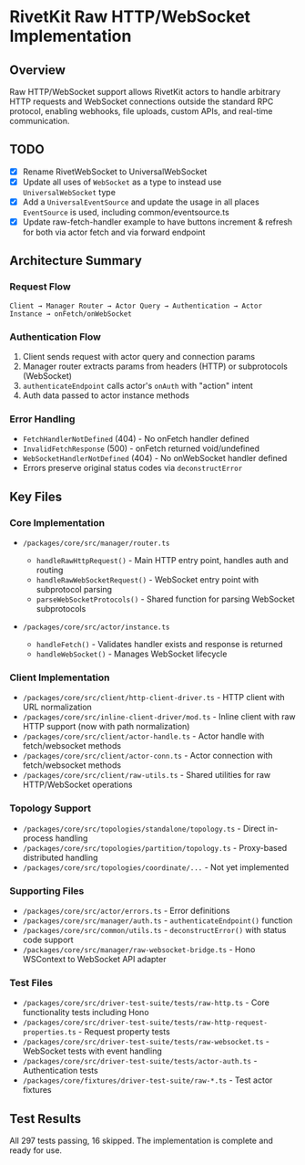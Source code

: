# RivetKit Raw HTTP/WebSocket Implementation

## Overview
Raw HTTP/WebSocket support allows RivetKit actors to handle arbitrary HTTP requests and WebSocket connections outside the standard RPC protocol, enabling webhooks, file uploads, custom APIs, and real-time communication.

## TODO

- [x] Rename RivetWebSocket to UniversalWebSocket
- [x] Update all uses of `WebSocket` as a type to instead use `UniversalWebSocket` type
- [x] Add a `UniversalEventSource` and update the usage in all places `EventSource` is used, including common/eventsource.ts
- [x] Update raw-fetch-handler example to have buttons increment & refresh for both via actor fetch and via forward endpoint

## Architecture Summary

### Request Flow
```
Client → Manager Router → Actor Query → Authentication → Actor Instance → onFetch/onWebSocket
```

### Authentication Flow
1. Client sends request with actor query and connection params
2. Manager router extracts params from headers (HTTP) or subprotocols (WebSocket)
3. `authenticateEndpoint` calls actor's `onAuth` with "action" intent
4. Auth data passed to actor instance methods

### Error Handling
- `FetchHandlerNotDefined` (404) - No onFetch handler defined
- `InvalidFetchResponse` (500) - onFetch returned void/undefined
- `WebSocketHandlerNotDefined` (404) - No onWebSocket handler defined
- Errors preserve original status codes via `deconstructError`

## Key Files

### Core Implementation
- `/packages/core/src/manager/router.ts`
  - `handleRawHttpRequest()` - Main HTTP entry point, handles auth and routing
  - `handleRawWebSocketRequest()` - WebSocket entry point with subprotocol parsing
  - `parseWebSocketProtocols()` - Shared function for parsing WebSocket subprotocols
  
- `/packages/core/src/actor/instance.ts`
  - `handleFetch()` - Validates handler exists and response is returned
  - `handleWebSocket()` - Manages WebSocket lifecycle

### Client Implementation
- `/packages/core/src/client/http-client-driver.ts` - HTTP client with URL normalization
- `/packages/core/src/inline-client-driver/mod.ts` - Inline client with raw HTTP support (now with path normalization)
- `/packages/core/src/client/actor-handle.ts` - Actor handle with fetch/websocket methods
- `/packages/core/src/client/actor-conn.ts` - Actor connection with fetch/websocket methods
- `/packages/core/src/client/raw-utils.ts` - Shared utilities for raw HTTP/WebSocket operations

### Topology Support
- `/packages/core/src/topologies/standalone/topology.ts` - Direct in-process handling
- `/packages/core/src/topologies/partition/topology.ts` - Proxy-based distributed handling
- `/packages/core/src/topologies/coordinate/...` - Not yet implemented

### Supporting Files
- `/packages/core/src/actor/errors.ts` - Error definitions
- `/packages/core/src/manager/auth.ts` - `authenticateEndpoint()` function
- `/packages/core/src/common/utils.ts` - `deconstructError()` with status code support
- `/packages/core/src/manager/raw-websocket-bridge.ts` - Hono WSContext to WebSocket API adapter

### Test Files
- `/packages/core/src/driver-test-suite/tests/raw-http.ts` - Core functionality tests including Hono
- `/packages/core/src/driver-test-suite/tests/raw-http-request-properties.ts` - Request property tests
- `/packages/core/src/driver-test-suite/tests/raw-websocket.ts` - WebSocket tests with event handling
- `/packages/core/src/driver-test-suite/tests/actor-auth.ts` - Authentication tests
- `/packages/core/fixtures/driver-test-suite/raw-*.ts` - Test actor fixtures

## Test Results
All 297 tests passing, 16 skipped. The implementation is complete and ready for use.
